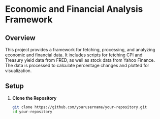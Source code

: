 # Economic and Financial Analysis Framework

## Overview

This project provides a framework for fetching, processing, and analyzing economic and financial data. It includes scripts for fetching CPI and Treasury yield data from FRED, as well as stock data from Yahoo Finance. The data is processed to calculate percentage changes and plotted for visualization.

## Setup

1. **Clone the Repository**

   ```bash
   git clone https://github.com/yourusername/your-repository.git
   cd your-repository
